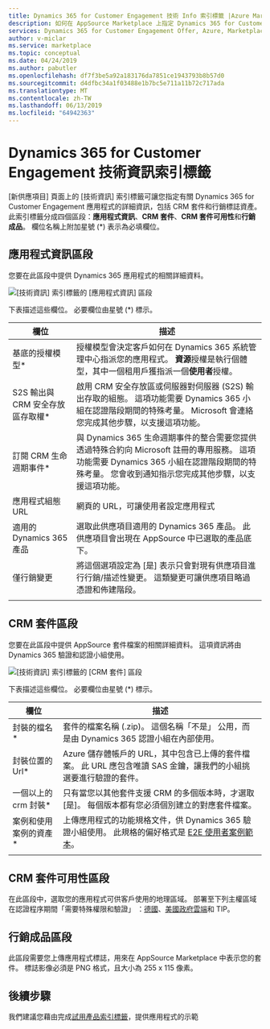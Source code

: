 ```yaml
---
title: Dynamics 365 for Customer Engagement 技術 Info 索引標籤 |Azure Marketplace
description: 如何在 AppSource Marketplace 上指定 Dynamics 365 for Customer Engagement 應用程式的技術資訊。
services: Dynamics 365 for Customer Engagement Offer, Azure, Marketplace, Cloud Partner Portal, AppSource
author: v-miclar
ms.service: marketplace
ms.topic: conceptual
ms.date: 04/24/2019
ms.author: pabutler
ms.openlocfilehash: df7f3be5a92a183176da7851ce1943793b8b57d0
ms.sourcegitcommit: d4dfbc34a1f03488e1b7bc5e711a11b72c717ada
ms.translationtype: MT
ms.contentlocale: zh-TW
ms.lasthandoff: 06/13/2019
ms.locfileid: "64942363"
---
```

# <a name="dynamics-365-for-customer-engagement-technical-info-tab"></a>Dynamics 365 for Customer Engagement 技術資訊索引標籤

[新供應項目]  頁面上的 [技術資訊]  索引標籤可讓您指定有關 Dynamics 365 for Customer Engagement 應用程式的詳細資訊，包括 CRM 套件和行銷標誌資產。  此索引標籤分成四個區段：**應用程式資訊**、**CRM 套件**、**CRM 套件可用性**和**行銷成品**。 欄位名稱上附加星號 (*) 表示為必填欄位。 


## <a name="application-info-section"></a>應用程式資訊區段

您要在此區段中提供 Dynamics 365 應用程式的相關詳細資料。

![[技術資訊] 索引標籤的 [應用程式資訊] 區段](./media/dynce-technical-info-tab1.png)

下表描述這些欄位。 必要欄位由星號 (*) 標示。

|      欄位                    |    描述                  |
|    ---------                  |  ---------------                |
|   基底的授權模型\*          |  授權模型會決定客戶如何在 Dynamics 365 系統管理中心指派您的應用程式。 **資源**授權是執行個體型，其中一個租用戶獲指派一個**使用者**授權。  |
|  S2S 輸出與 CRM 安全存放區存取權\* |  啟用 CRM 安全存放區或伺服器對伺服器 (S2S) 輸出存取的組態。 這項功能需要 Dynamics 365 小組在認證階段期間的特殊考量。  Microsoft 會連絡您完成其他步驟，以支援這項功能。  |
| 訂閱 CRM 生命週期事件\* | 與 Dynamics 365 生命週期事件的整合需要您提供透過特殊合約向 Microsoft 註冊的專用服務。 這項功能需要 Dynamics 365 小組在認證階段期間的特殊考量。  您會收到通知指示您完成其他步驟，以支援這項功能。  |
| 應用程式組態 URL | 網頁的 URL，可讓使用者設定應用程式 |
| 適用的 Dynamics 365 產品  | 選取此供應項目適用的 Dynamics 365 產品。 此供應項目會出現在 AppSource 中已選取的產品底下。  |
| 僅行銷變更         | 將這個選項設定為 [是] 表示只會對現有供應項目進行行銷/描述性變更。  這類變更可讓供應項目略過憑證和佈建階段。  |
|  |  |


## <a name="crm-package-section"></a>CRM 套件區段

您要在此區段中提供 AppSource 套件檔案的相關詳細資料。  這項資訊將由 Dynamics 365 驗證和認證小組使用。

![[技術資訊] 索引標籤的 [CRM 套件] 區段](./media/dynce-technical-info-tab2.png)

下表描述這些欄位。  必要欄位由星號 (*) 標示。

|      欄位                    |    描述                  |
|    ---------                  |  ---------------                |
|  封裝的檔名\*     |  套件的檔案名稱 (.zip)。  這個名稱「不是」  公用，而是由 Dynamics 365 認證小組在內部使用。  |
|  封裝位置的 Url\*      |  Azure 儲存體帳戶的 URL，其中包含已上傳的套件檔案。 此 URL 應包含唯讀 SAS 金鑰，讓我們的小組挑選要進行驗證的套件。  |
| 一個以上的 crm 封裝\*     | 只有當您以其他套件支援 CRM 的多個版本時，才選取 [是]。  每個版本都有您必須個別建立的對應套件檔案。  |
| 案例和使用案例的資產\*   | 上傳應用程式的功能規格文件，供 Dynamics 365 驗證小組使用。  此規格的偏好格式是 [E2E 使用者案例範本](https://isvdocumentation.blob.core.windows.net/d365documentation/Power%20Platform%20E2E%20document.docx)。  |
|  |  |


## <a name="crm-package-availability-section"></a>CRM 套件可用性區段

在此區段中，選取您的應用程式可供客戶使用的地理區域。  部署至下列主權區域在認證程序期間「需要特殊權限和驗證」  ：[德國](https://docs.microsoft.com/azure/germany/)、[美國政府雲端](https://docs.microsoft.com/azure/azure-government/documentation-government-welcome)和 TIP。


## <a name="marketing-artifacts-section"></a>行銷成品區段

此區段需要您上傳應用程式標誌，用來在 AppSource Marketplace 中表示您的套件。  標誌影像必須是 PNG 格式，且大小為 255 x 115 像素。


## <a name="next-steps"></a>後續步驟

我們建議您藉由完成[試用產品索引標籤](./cpp-testdrive-tab.md)，提供應用程式的示範
